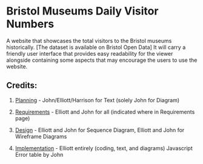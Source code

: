 # Bristol Museums Daily Visitor Numbers 


<write introduction to project basis>

A website that showcases the total visitors to the Bristol museums historically. [The dataset is available on Bristol Open Data]
It will carry a friendly user interface that provides easy readability for the viewer alongside containing some aspects that may encourage the users to use the website.


## Credits:

<outline work credit>

1. [Planning](docs/planning.md) - John/Elliott/Harrison for Text (solely John for Diagram)

2. [Requirements](docs/requirements.md) - Elliott and John for all (indicated where in Requirements page)

3. [Design](docs/design.md) - Elliott and John for Sequence Diagram, Elliott and John for 
Wireframe Diagrams

4. [Implementation](docs/implementation.md) - Elliott entirely (coding, text, and diagrams) Javascript Error table by John

<all comments here written by Elliott>

